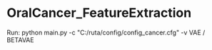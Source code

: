 # OralCancer_FeatureExtraction


Run: python main.py -c "C:/ruta/config/config_cancer.cfg" -v VAE / BETAVAE
